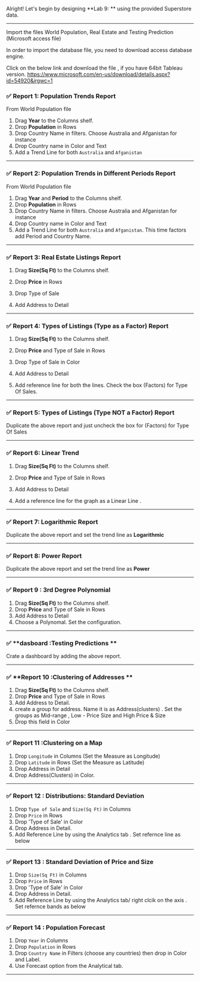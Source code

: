 Alright! Let's begin by designing **Lab 9: ** using the provided Superstore data.



---

Import the files World Population, Real Estate and Testing Prediction (Microsoft access file)

In order to import the database file, you need to download access database engine.

Click on the below link and download the file , if you have 64bit Tableau version.
https://www.microsoft.com/en-us/download/details.aspx?id=54920&irgwc=1

### ✅ **Report 1: Population Trends Report**

From World Population file
1. Drag **Year** to the Columns shelf.
2. Drop **Population** in Rows 
3. Drop Country Name in filters. Choose Australia and Afganistan for instance
4. Drop Country name in Color and Text
5. Add a Trend Line for both `Australia` and `Afganistan`



---

### ✅ **Report 2: Population Trends in Different Periods Report**

From World Population file
1. Drag **Year** and **Period** to the Columns shelf.
2. Drop **Population** in Rows 
3. Drop Country Name in filters. Choose Australia and Afganistan for instance
4. Drop Country name in Color and Text
5. Add a Trend Line for both `Australia` and `Afganistan`. This time factors add Period and Country Name.



---

### ✅ **Report 3: Real Estate Listings Report**


1. Drag **Size(Sq Ft)** to the Columns shelf.
2. Drop **Price** in Rows 

3. Drop Type of Sale
4. Add Address to Detail


----

### ✅ **Report 4: Types of Listings (Type as a Factor) Report**


1. Drag **Size(Sq Ft)** to the Columns shelf.
2. Drop **Price** and Type of Sale in Rows 

3. Drop Type of Sale in Color
4. Add Address to Detail
5. Add reference line for both the lines. Check the box (Factors) for Type Of Sales.

-----


### ✅ **Report 5: Types of Listings (Type NOT a Factor) Report**


Duplicate the above report and just uncheck the box for (Factors) for Type Of Sales


-----

### ✅ **Report 6: Linear Trend**



1. Drag **Size(Sq Ft)** to the Columns shelf.
2. Drop **Price** and Type of Sale in Rows 
3. Add Address to Detail

4. Add a reference line for the graph as a Linear Line  .
 -----
 ### ✅ **Report 7: Logarithmic Report**

Duplicate the above report and set the trend line as **Logarithmic**

---------

### ✅ Report 8: Power Report 

Duplicate the above report and set the trend line as **Power**

------------
### ✅ **Report 9 : 3rd Degree Polynomial**

1. Drag **Size(Sq Ft)** to the Columns shelf.
2. Drop **Price** and Type of Sale in Rows 
3. Add Address to Detail
4. Choose a Polynomal. Set the configuration.


---
### ✅ **dasboard :Testing Predictions **

Crate a dashboard by adding the above report.

------------
### ✅ **Report 10  :Clustering of Addresses **

1. Drag **Size(Sq Ft)** to the Columns shelf.
2. Drop **Price** and Type of Sale in Rows 
3. Add Address to Detail.
4. create a group for address. Name it is as Address(clusters) . Set the groups as Mid-range , Low - Price Size and High Price & Size
5. Drop this field in Color

---------
### ✅ Report 11  :Clustering on a Map 

1. Drop  `Longitude` in Columns (Set the Measure as Longitude)
2. Drop `Latitude` in Rows (Set the Measure as Latitude)
3. Drop Address in Detail
4. Drop Address(Clusters) in Color.

------------

### ✅ Report 12  : Distributions: Standard Deviation

1. Drop  `Type of Sale` and `Size(Sq Ft)` in Columns
2. Drop `Price` in Rows
3. Drop 'Type of Sale' in Color 
4. Drop Address in Detail.
5. Add Reference Line by using the Analytics tab . Set refernce line as below
-----------------------

### ✅ Report 13  : Standard Deviation of Price and Size

1. Drop  `Size(Sq Ft)` in Columns
2. Drop `Price` in Rows
3. Drop 'Type of Sale' in Color 
4. Drop Address in Detail.
5. Add Reference Line by using the Analytics tab/ right clcik on the axis . Set refernce bands as below
---------

### ✅ Report 14  : Population Forecast

1. Drop  `Year` in Columns
2. Drop `Population` in Rows
3. Drop `Country Name` in Filters (choose any countries) then drop in Color and Label.
4. Use Forecast option from the Analytical tab. 

---------------
